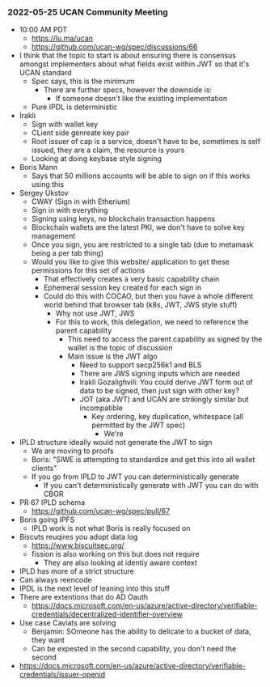 ### 2022-05-25 UCAN Community Meeting

- 10:00 AM PDT
  - https://lu.ma/ucan
  - https://github.com/ucan-wg/spec/discussions/66
- I think that the topic to start is about ensuring there is consensus amongst implementers about what fields exist within JWT so that it's UCAN standard
  - Spec says, this is the minimum
    - There are further specs, however the downside is:
      - If someone doesn't like the existing implementation
  - Pure IPDL is deterministic
- Irakli
  - Sign with wallet key
  - CLient side genreate key pair
  - Root issuer of cap is a service, doesn't have to be, sometimes is self issued, they are a claim, the resource is yours
  - Looking at doing keybase style signing
- Boris Mann
  - Says that 50 millions accounts will be able to sign on if this works using this
- Sergey Ukstov
  - CWAY (Sign in with Etherium)
  - Sign in with everything
  - Signing using keys, no blockchain transaction happens
  - Blockchain wallets are the latest PKI, we don't have to solve key management
  - Once you sign, you are restricted to a single tab (due to metamask being a per tab thing)
  - Would you like to give this website/ application to get these permissions for this set of actions
    - That effectively creates a very basic capability chain
    - Ephemeral session key created for each sign in
    - Could do this with COCAO, but then you have a whole different world behind that browser tab (k8s, JWT, JWS style stuff)
      - Why not use JWT, JWS
      - For this to work, this delegation, we need to reference the parent capability
        - This need to access the parent capability as signed by the wallet is the topic of discussion
        - Main issue is the JWT algo
          - Need to support secp256k1 and BLS
          - There are JWS signing inputs which are needed
          - Irakli Gozalighvili: You could derive JWT form out of data to be signed, then just sign with other key?
          - JOT (aka JWT) and UCAN are strikingly similar but incompatible
            - Key ordering, key duplication, whitespace (all permitted by the JWT spec)
              - We're 
- IPLD structure ideally would not generate the JWT to sign
  - We are moving to proofs
  - Boris: "SIWE is attempting to standardize and get this into all wallet clients"
  - If you go from IPLD to JWT you can deterministically generate
    - If you can't deterministically generate with JWT you can do with CBOR
- PR 67 IPLD schema
  - https://github.com/ucan-wg/spec/pull/67
- Boris going IPFS
  - IPLD work is not what Boris is really focused on
- Biscuts reuqires you adopt data log
  - https://www.biscuitsec.org/
  - fission is also working on this but does not require
    - They are also looking at identiy aware context
- IPLD has more of a strict structure
- Can always reencode
- IPDL is the next level of leaning into this stuff
- There are extentions that do AD Oauth
  - https://docs.microsoft.com/en-us/azure/active-directory/verifiable-credentials/decentralized-identifier-overview
- Use case Caviats are solving
  - Benjamin: SOmeone has the ability to delicate to a bucket of data, they want 
  - Can be expested in the second capability, you don't need the second
- https://docs.microsoft.com/en-us/azure/active-directory/verifiable-credentials/issuer-openid